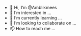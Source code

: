 - 👋 Hi, I’m @Amblikmees
- 👀 I’m interested in ...
- 🌱 I’m currently learning ...
- 💞️ I’m looking to collaborate on ...
- 📫 How to reach me ...

<!---
Amblikmees/Amblikmees is a ✨ special ✨ repository because its `README.md` (this file) appears on your GitHub profile.
You can click the Preview link to take a look at your changes.
--->
